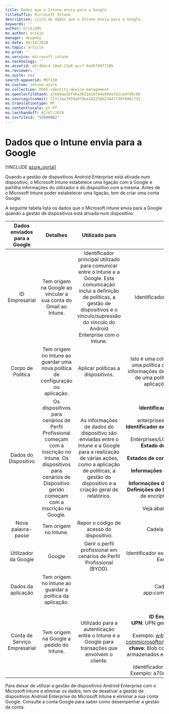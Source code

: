 ```yaml
---
title: Dados que o Intune envia para a Google
titleSuffix: Microsoft Intune
description: Lista de dados que o Intune envia para a Google.
keywords: ''
author: ErikjeMS
ms.author: erikje
manager: dougeby
ms.date: 04/18/2018
ms.topic: article
ms.prod: ''
ms.service: microsoft-intune
ms.technology: ''
ms.assetid: a5c3bec4-18ed-11e8-accf-0ed5f89f718b
ms.reviewer: ''
ms.suite: ems
search.appverid: MET150
ms.custom: intune-azure
ms.collection: M365-identity-device-management
ms.openlocfilehash: a7e09ae2bf46a3621610394e494a332ce4fd6c06
ms.sourcegitcommit: 727c3ae7659ad79ea162250d234d7730f840c731
ms.translationtype: MT
ms.contentlocale: pt-PT
ms.lasthandoff: 02/07/2019
ms.locfileid: "55840082"
---
```

# <a name="data-intune-sends-to-google"></a>Dados que o Intune envia para a Google

[!INCLUDE [azure_portal](./includes/azure_portal.md)]

Quando a gestão de dispositivos Android Enterprise está ativada num dispositivo, o Microsoft Intune estabelece uma ligação com a Google e partilha informações do utilizador e do dispositivo com a mesma. Antes de o Microsoft Intune poder estabelecer uma ligação, tem de criar uma conta Google.

A seguinte tabela lista os dados que o Microsoft Intune envia para a Google quando a gestão de dispositivos está ativada num dispositivo:


| Dados enviados para a Google | Detalhes | Utilizado para | Exemplo |
|:---:|:---:|:---:|:---:|
| ID Empresarial | Tem origem na Google ao vincular a sua conta do Gmail ao Intune. | Identificador principal utilizado para comunicar entre o Intune e a Google.  Esta comunicação inclui a definição de políticas, a gestão de dispositivos e o vínculo/supressão do vínculo do Android Enterprise com o Intune. | Identificador exclusivo, formato de exemplo: LC04eik8a6 |
| Corpo de Política | Tem origem no Intune ao guardar uma nova política de configuração ou aplicação. | Aplicar políticas a dispositivos. | Isto é uma coleção de todas as definições configuradas para uma política de configuração ou aplicação. Isto pode conter informações de clientes, se estas forem fornecidas como parte de uma política. Por exemplo, nomes de redes, nomes de aplicações e definições específicas da aplicação. |
| Dados do Dispositivo | Os dispositivos para cenários de Perfil Profissional começam com a inscrição no Intune. Os dispositivos para cenários de Dispositivo gerido começam com a inscrição na Google. | As informações de dados do dispositivo são enviadas entre o Intune e a Google para a realização de várias ações, como a aplicação de políticas, a gestão do dispositivo e a criação geral de relatórios. | **Identificador exclusivo para representar o Nome do Dispositivo.** Exemplo: enterprises/LC04ebru7b/devices/3592d971168f9ae4<br>**Identificador exclusivo para representar o Nome do Utilizador.** Exemplo: Enterprises/LC04ebru7b/users/116838519924207449711<br>**Estado do dispositivo.** Exemplos: Ativo, desativado, aprovisionamento.<br>**Estados de conformidade.** Exemplos: Definição não suportada, aplicações obrigatórias em falta<br>**Informações de Software.** Exemplos: versões de software e nível de patch.<br>**Informações de Rede.** Exemplos: IMEI, MEID, WifiMacAddress<br>**Definições do Dispositivo.** Exemplos: Informações sobre níveis de encriptação e se o dispositivo permite aplicações desconhecidas.<br> Veja abaixo um exemplo de uma mensagem JSON. |
| Nova palavra-passe | Tem origem no Intune. | Repor o código de acesso do dispositivo. | Cadeia a representar uma nova palavra-passe. |
| Utilizador da Google | Google | Gerir o perfil profissional em cenários de Perfil Profissional (BYOD). | Identificador exclusivo para representar a conta do Gmail ligada. Exemplo: 114223373813435875042 |
| Dados da aplicação | Tem origem no Intune ao guardar a política da aplicação. |  | Cadeia do Nome da Aplicação. Exemplo: app:com.microsoft.windowsintune.companyportal |
| Conta de Serviço Empresarial | Tem origem na Google a pedido do Intune. | Utilizado para a autenticação entre o Intune e a Google para transações que envolvem o cliente. | Existem várias partes:<br> **ID Empresarial**: documentada anteriormente.<br>**UPN**: UPN gerado utilizado na autenticação em nome de um cliente.<br>Exemplo: w49d77900526190e26708c31c9e8a0@pfwp-commicrosoftonedfmdm2.google.com.iam.gserviceaccount.com<br>**chave**: Blob codificado Base64 utilizado em pedidos de autor, armazenados encriptados no serviço, mas este é o que o blob é semelhante a:<br> Identificador exclusivo para representar a chave do cliente<br>Exemplo: a70d4d53eefbd781ce7ad6a6495c65eb15e74f1f |


Para deixar de utilizar a gestão de dispositivos Android Enterprise com o Microsoft Intune e eliminar os dados, tem de desativar a gestão de dispositivos Android Enterprise do Microsoft Intune e eliminar a sua conta Google. Consulte a conta Google para saber como desempenhar a gestão da conta.


